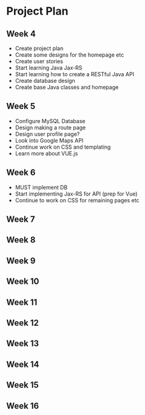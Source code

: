 # Project Plan

## Week 4
* Create project plan
* Create some designs for the homepage etc
* Create user stories
* Start learning Java Jax-RS
* Start learning how to create a RESTful Java API
* Create database design
* Create base Java classes and homepage

## Week 5
* Configure MySQL Database
* Design making a route page
* Design user profile page?
* Look into Google Maps API
* Continue work on CSS and templating
* Learn more about VUE.js

## Week 6
* MUST implement DB
* Start implementing Jax-RS for API (prep for Vue)
* Continue to work on CSS for remaining pages etc

## Week 7

## Week 8

## Week 9

## Week 10

## Week 11

## Week 12

## Week 13

## Week 14

## Week 15

## Week 16
